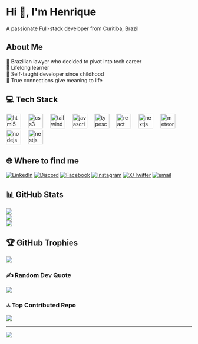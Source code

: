 # Hi 👋, I'm Henrique
A passionate Full-stack developer from Curitiba, Brazil

## About Me
🔭 Brazilian lawyer who decided to pivot into tech career<br>🌱 Lifelong learner<br>👶 Self-taught developer since childhood<br>🤝 True connections give meaning to life

## 💻 Tech Stack
<div align="left">
  <img src="https://cdn.jsdelivr.net/gh/devicons/devicon/icons/html5/html5-original.svg" height="40" alt="html5 logo"  />
  <img width="12" />
  <img src="https://cdn.jsdelivr.net/gh/devicons/devicon/icons/css3/css3-original.svg" height="40" alt="css3 logo"  />
  <img width="12" />
  <img src="https://cdn.simpleicons.org/tailwindcss/06B6D4" height="40" alt="tailwindcss logo"  />
  <img width="12" />
  <img src="https://cdn.jsdelivr.net/gh/devicons/devicon/icons/javascript/javascript-original.svg" height="40" alt="javascript logo"  />
  <img width="12" />
  <img src="https://cdn.jsdelivr.net/gh/devicons/devicon/icons/typescript/typescript-original.svg" height="40" alt="typescript logo"  />
  <img width="12" />
  <img src="https://cdn.jsdelivr.net/gh/devicons/devicon/icons/react/react-original.svg" height="40" alt="react logo"  />
  <img width="12" />
  <img src="https://cdn.jsdelivr.net/gh/devicons/devicon/icons/nextjs/nextjs-original.svg" height="40" alt="nextjs logo"  />
  <img width="12" />
  <img src="https://cdn.jsdelivr.net/gh/devicons/devicon/icons/meteor/meteor-original.svg" height="40" alt="meteor logo"  />
  <img width="12" />
  <img src="https://cdn.jsdelivr.net/gh/devicons/devicon/icons/nodejs/nodejs-original.svg" height="40" alt="nodejs logo"  />
  <img width="12" />
  <img src="https://cdn.jsdelivr.net/gh/devicons/devicon/icons/nestjs/nestjs-original.svg" height="40" alt="nestjs logo"  />
</div>

## 🌐 Where to find me
[![LinkedIn](https://img.shields.io/badge/LinkedIn-%230077B5.svg?logo=linkedin&logoColor=white)](https://linkedin.com/in/henriquesbrissia) [![Discord](https://img.shields.io/badge/Discord-%237289DA.svg?logo=discord&logoColor=white)](https://discord.gg/4wTRnCaEae) [![Facebook](https://img.shields.io/badge/Facebook-%231877F2.svg?logo=Facebook&logoColor=white)](https://facebook.com/henrique.sbrissiaa) [![Instagram](https://img.shields.io/badge/Instagram-%23E4405F.svg?logo=Instagram&logoColor=white)](https://instagram.com/henriquesbrissia) [![X/Twitter](https://img.shields.io/badge/X-black.svg?logo=X&logoColor=white)](https://x.com/sbrissiaa) [![email](https://img.shields.io/badge/Email-D14836?logo=gmail&logoColor=white)](mailto:henriqueerics@gmail.com) 

## 📊 GitHub Stats
<div align="left">
  <img src="https://github-readme-stats.vercel.app/api?username=henriquesbrissia&theme=dark&hide_border=false&include_all_commits=true&count_private=true"/><br/>
  <img src="https://nirzak-streak-stats.vercel.app/?user=henriquesbrissia&theme=dark&hide_border=false"/><br/>
  <img src="https://github-readme-stats.vercel.app/api/top-langs/?username=henriquesbrissia&theme=dark&hide_border=false&include_all_commits=true&count_private=true&layout=compact"/>
</div>

## 🏆 GitHub Trophies
![](https://github-profile-trophy.vercel.app/?username=henriquesbrissia&theme=radical&no-frame=false&no-bg=false&margin-w=4)

### ✍️ Random Dev Quote
<img align="center" src="https://quotes-github-readme.vercel.app/api?type=horizontal&theme=radical"/>

### 🔝 Top Contributed Repo
<img align="center" src="https://github-contributor-stats.vercel.app/api?username=henriquesbrissia&limit=5&theme=dark&combine_all_yearly_contributions=true"/>

---
[![](https://visitcount.itsvg.in/api?id=henriquesbrissia&icon=0&color=0)](https://visitcount.itsvg.in)
